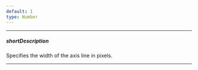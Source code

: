 ```yaml
---
default: 1
type: Number
---
```

---
##### shortDescription
Specifies the width of the axis line in pixels.

---
